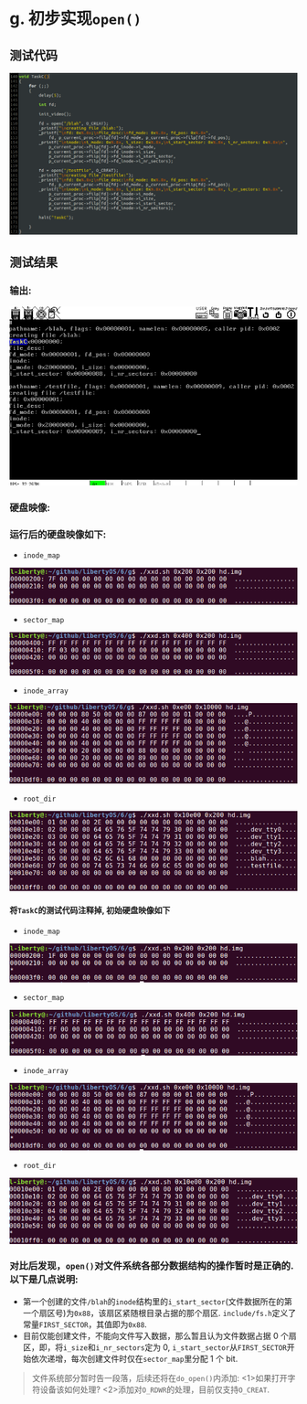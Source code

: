 # g. 初步实现`open()`

## 测试代码
![taskc](screenshot/taskc.png)

## 测试结果
### 输出:
![g](screenshot/g.png)

### 硬盘映像:
### 运行后的硬盘映像如下:
- `inode_map`

![inode_map1](screenshot/inode_map1.png)

- `sector_map`

![sector_map1](screenshot/sector_map1.png)

- `inode_array`

![inode_array1](screenshot/inode_array1.png)

- `root_dir`

![root_dir1](screenshot/root_dir1.png)

#### 将`TaskC`的测试代码注释掉, 初始硬盘映像如下
- `inode_map`

![inode_map2](screenshot/inode_map2.png)

- `sector_map`

![sector_map2](screenshot/sector_map2.png)

- `inode_array`

![inode_array2](screenshot/inode_array2.png)

- `root_dir`

![root_dir2](screenshot/root_dir2.png)

### 对比后发现，`open()`对文件系统各部分数据结构的操作暂时是正确的. 以下是几点说明:
- 第一个创建的文件`/blah`的`inode`结构里的`i_start_sector`(文件数据所在的第一个扇区号)为`0x88`，该扇区紧随根目录占据的那个扇区. `include/fs.h`定义了常量`FIRST_SECTOR`，其值即为`0x88`.
- 目前仅能创建文件，不能向文件写入数据，那么暂且认为文件数据占据 0 个扇区，即，将`i_size`和`i_nr_sectors`定为 0, `i_start_sector`从`FIRST_SECTOR`开始依次递增，每次创建文件时仅在`sector_map`里分配 1 个 bit.

> 文件系统部分暂时告一段落，后续还将在`do_open()`内添加: <1>如果打开字符设备该如何处理? <2>添加对`O_RDWR`的处理，目前仅支持`O_CREAT`.
